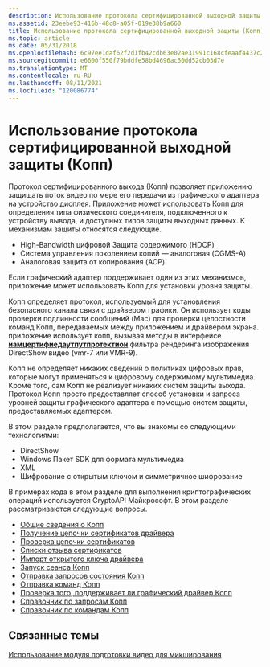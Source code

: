 ```yaml
---
description: Использование протокола сертифицированной выходной защиты (Копп)
ms.assetid: 23eebe93-416b-48c8-a05f-019e38b9a660
title: Использование протокола сертифицированной выходной защиты (Копп)
ms.topic: article
ms.date: 05/31/2018
ms.openlocfilehash: 6c97ee1daf62f2d1fb42cdb63e02ae31991c168cfeaaf4437c2e77643fc6cbd3
ms.sourcegitcommit: e6600f550f79bddfe58bd4696ac50dd52cb03d7e
ms.translationtype: MT
ms.contentlocale: ru-RU
ms.lasthandoff: 08/11/2021
ms.locfileid: "120086774"
---
```

# <a name="using-certified-output-protection-protocol-copp"></a>Использование протокола сертифицированной выходной защиты (Копп)

Протокол сертифицированного выхода (Копп) позволяет приложению защищать поток видео по мере его передачи из графического адаптера на устройство дисплея. Приложение может использовать Копп для определения типа физического соединителя, подключенного к устройству вывода, и доступных типов защиты выходных данных. К механизмам защиты относятся следующие.

-   High-Bandwidth цифровой Защита содержимого (HDCP)
-   Система управления поколением копий — аналоговая (CGMS-A)
-   Аналоговая защита от копирования (ACP)

Если графический адаптер поддерживает один из этих механизмов, приложение может использовать Копп для установки уровня защиты.

Копп определяет протокол, используемый для установления безопасного канала связи с драйвером графики. Он использует коды проверки подлинности сообщений (Mac) для проверки целостности команд Копп, передаваемых между приложением и драйвером экрана. приложение использует копп, вызывая методы в интерфейсе [**иамцертифиедаутпутпротектион**](/windows/desktop/api/Strmif/nn-strmif-iamcertifiedoutputprotection) фильтра рендеринга изображения DirectShow видео (vmr-7 или VMR-9).

Копп не определяет никаких сведений о политиках цифровых прав, которые могут применяться к цифровому содержимому мультимедиа. Кроме того, сам Копп не реализует никаких систем защиты выхода. Протокол Копп просто предоставляет способ установки и запроса уровней защиты графического адаптера с помощью систем защиты, предоставляемых адаптером.

В этом разделе предполагается, что вы знакомы со следующими технологиями:

-   DirectShow
-   Windows Пакет SDK для формата мультимедиа
-   XML
-   Шифрование с открытым ключом и симметричное шифрование

В примерах кода в этом разделе для выполнения криптографических операций используется CryptoAPI Майкрософт. В этом разделе рассматриваются следующие вопросы.

-   [Общие сведения о Копп](overview-of-copp.md)
-   [Получение цепочки сертификатов драйвера](obtaining-the-drivers-certificate-chain.md)
-   [Проверка цепочки сертификатов](validating-the-certificate-chain.md)
-   [Списки отзыва сертификатов](certificate-revocation-lists.md)
-   [Импорт открытого ключа драйвера](importing-the-drivers-public-key.md)
-   [Запуск сеанса Копп](initiating-a-copp-session.md)
-   [Отправка запросов состояния Копп](sending-copp-status-requests.md)
-   [Отправка команд Копп](sending-copp-commands.md)
-   [Проверка того, поддерживает ли графический драйвер Копп](testing-whether-a-graphics-driver-supports-copp.md)
-   [Справочник по запросам Копп](copp-query-reference.md)
-   [Справочник по командам Копп](copp-command-reference.md)

## <a name="related-topics"></a>Связанные темы

<dl> <dt>

[Использование модуля подготовки видео для микширования](using-the-video-mixing-renderer.md)
</dt> </dl>

 

 



